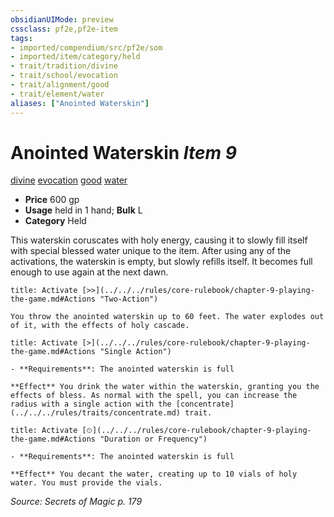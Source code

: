 ```yaml
---
obsidianUIMode: preview
cssclass: pf2e,pf2e-item
tags:
- imported/compendium/src/pf2e/som
- imported/item/category/held
- trait/tradition/divine
- trait/school/evocation
- trait/alignment/good
- trait/element/water
aliases: ["Anointed Waterskin"]
---
```

# Anointed Waterskin *Item 9*  
[divine](divine.md)  [evocation](evocation.md)  [good](good.md)  [water](water.md)  

- **Price** 600 gp
- **Usage** held in 1 hand; **Bulk** L
- **Category** Held

This waterskin coruscates with holy energy, causing it to slowly fill itself with special blessed water unique to the item. After using any of the activations, the waterskin is empty, but slowly refills itself. It becomes full enough to use again at the next dawn.

```ad-embed-ability
title: Activate [>>](../../../rules/core-rulebook/chapter-9-playing-the-game.md#Actions "Two-Action")

You throw the anointed waterskin up to 60 feet. The water explodes out of it, with the effects of holy cascade.
```

```ad-embed-ability
title: Activate [>](../../../rules/core-rulebook/chapter-9-playing-the-game.md#Actions "Single Action")

- **Requirements**: The anointed waterskin is full

**Effect** You drink the water within the waterskin, granting you the effects of bless. As normal with the spell, you can increase the radius with a single action with the [concentrate](../../../rules/traits/concentrate.md) trait.
```

```ad-embed-ability
title: Activate [⏲](../../../rules/core-rulebook/chapter-9-playing-the-game.md#Actions "Duration or Frequency")

- **Requirements**: The anointed waterskin is full

**Effect** You decant the water, creating up to 10 vials of holy water. You must provide the vials.
```

*Source: Secrets of Magic p. 179*
